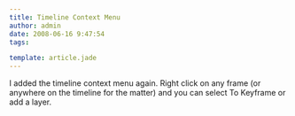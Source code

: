 ```yaml
---
title: Timeline Context Menu
author: admin
date: 2008-06-16 9:47:54
tags: 

template: article.jade
---
```


I added the timeline context menu again. Right click on any frame (or anywhere on the timeline for the matter) and you can select To Keyframe or add a layer.
